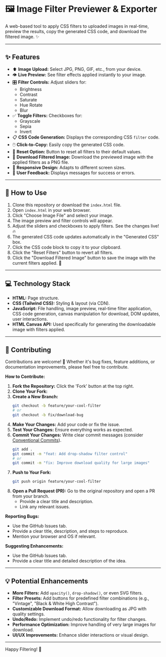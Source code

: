 # 🖼️ Image Filter Previewer & Exporter

A web-based tool to apply CSS filters to uploaded images in real-time, preview the results, copy the generated CSS code, and download the filtered image. ✨

---

## ✨ Features

* ⬆️ **Image Upload:** Select JPG, PNG, GIF, etc., from your device.
* 👁️ **Live Preview:** See filter effects applied instantly to your image.
* 🎛️ **Filter Controls:** Adjust sliders for:
    * Brightness
    * Contrast
    * Saturate
    * Hue Rotate
    * Blur
* ✅ **Toggle Filters:** Checkboxes for:
    * Grayscale
    * Sepia
    * Invert
* 📋 **CSS Code Generation:** Displays the corresponding CSS `filter` code.
* 🖱️ **Click-to-Copy:** Easily copy the generated CSS code.
* 🔄 **Reset Option:** Button to reset all filters to their default values.
* 💾 **Download Filtered Image:** Download the previewed image with the applied filters as a PNG file.
* 📱 **Responsive Design:** Adapts to different screen sizes.
* 💬 **User Feedback:** Displays messages for success or errors.

---

## 🚀 How to Use

1.  Clone this repository or download the `index.html` file.
2.  Open `index.html` in your web browser.
3.  Click "Choose Image File" and select your image.
4.  The image preview and filter controls will appear.
5.  Adjust the sliders and checkboxes to apply filters. See the changes live! 🔥
6.  The generated CSS code updates automatically in the "Generated CSS" box.
7.  Click the CSS code block to copy it to your clipboard.
8.  Click the "Reset Filters" button to revert all filters.
9.  Click the "Download Filtered Image" button to save the image with the current filters applied. 💾

---

## 💻 Technology Stack

* **HTML:** Page structure.
* **CSS (Tailwind CSS):** Styling & layout (via CDN).
* **JavaScript:** File handling, image preview, real-time filter application, CSS code generation, canvas manipulation for download, DOM updates, user interactions.
* **HTML Canvas API:** Used specifically for generating the downloadable image with filters applied.

---

## 🤝 Contributing

Contributions are welcome! 🎉 Whether it's bug fixes, feature additions, or documentation improvements, please feel free to contribute.

**How to Contribute:**

1.  **Fork the Repository:** Click the 'Fork' button at the top right.
2.  **Clone Your Fork:**
3.  **Create a New Branch:**
    ```bash
    git checkout -b feature/your-cool-filter
    # or
    git checkout -b fix/download-bug
    ```
4.  **Make Your Changes:** Add your code or fix the issue.
5.  **Test Your Changes:** Ensure everything works as expected.
6.  **Commit Your Changes:** Write clear commit messages (consider [Conventional Commits](https://www.conventionalcommits.org/)).
    ```bash
    git add .
    git commit -m "feat: Add drop-shadow filter control"
    # or
    git commit -m "fix: Improve download quality for large images"
    ```
7.  **Push to Your Fork:**
    ```bash
    git push origin feature/your-cool-filter
    ```
8.  **Open a Pull Request (PR):** Go to the original repository and open a PR from your branch.
    * Provide a clear title and description.
    * Link any relevant issues.

**Reporting Bugs:**

* Use the GitHub Issues tab.
* Provide a clear title, description, and steps to reproduce.
* Mention your browser and OS if relevant.

**Suggesting Enhancements:**

* Use the GitHub Issues tab.
* Provide a clear title and detailed description of the idea.

---

## 💡 Potential Enhancements

* **More Filters:** Add `opacity()`, `drop-shadow()`, or even SVG filters.
* **Filter Presets:** Add buttons for predefined filter combinations (e.g., "Vintage", "Black & White High Contrast").
* **Customizable Download Format:** Allow downloading as JPG with quality settings.
* **Undo/Redo:** Implement undo/redo functionality for filter changes.
* **Performance Optimization:** Improve handling of very large images for download.
* **UI/UX Improvements:** Enhance slider interactions or visual design.

---

Happy Filtering! 🎨

